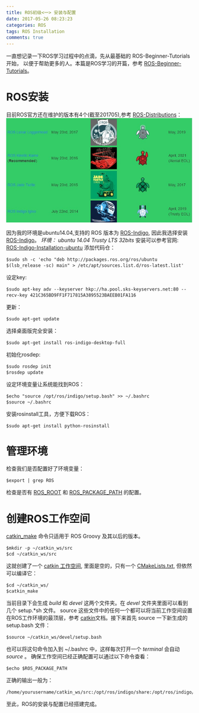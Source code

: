 ```yaml
---
title: ROS初级<一> 安装与配置
date: 2017-05-26 08:23:23
categories: ROS
tags: ROS Installation
comments: true
---
```

一直想记录一下ROS学习过程中的点滴，先从最基础的 ROS-Beginner-Tutorials开始， 以便于帮助更多的人。本篇是ROS学习的开篇，参考 [ROS-Beginner-Tutorials](http://wiki.ros.org/cn/ROS/Tutorials)。
# ROS安装
目前ROS官方还在维护的版本有4个(截至201705),参考 [ROS-Distributions](http://wiki.ros.org/Distributions)：![](ros-primary-tutorial-1/rosv.jpg)
<!--more-->
因为我的环境是ubuntu14.04,支持的 ROS 版本为 [ROS-Indigo](http://wiki.ros.org/indigo), 因此我选择安装 [ROS-Indigo](http://wiki.ros.org/indigo)。
*环境： ubuntu 14.04 Trusty LTS 32bits*
安装可以参考官网: [ROS-Indigo-Installation-ubuntu](http://wiki.ros.org/indigo/Installation/Ubuntu)
添加代码仓：
   ```
 $sudo sh -c 'echo "deb http://packages.ros.org/ros/ubuntu $(lsb_release -sc) main" > /etc/apt/sources.list.d/ros-latest.list'
   ```
设定key:
   ```
 $sudo apt-key adv --keyserver hkp://ha.pool.sks-keyservers.net:80 --recv-key 421C365BD9FF1F717815A3895523BAEEB01FA116
   ```
更新：
   ```
 $sudo apt-get update
   ```
选择桌面版完全安装：
   ```
 $sudo apt-get install ros-indigo-desktop-full
   ```
初始化rosdep:
   ```
 $sudo rosdep init
 $rosdep update
   ```
设定环境变量让系统能找到ROS：
   ```
 $echo "source /opt/ros/indigo/setup.bash" >> ~/.bashrc
 $source ~/.bashrc
   ```
安装rosinstall工具，方便下载ROS：
   ```
 $sudo apt-get install python-rosinstall
   ```
# 管理环境
检查我们是否配置好了环境变量：
   ```
 $export | grep ROS
   ```
检查是否有 [ROS_ROOT](http://wiki.ros.org/ROS/EnvironmentVariables#ROS_ROOT) 和 [ROS_PACKAGE_PATH](http://wiki.ros.org/ROS/EnvironmentVariables#ROS_PACKAGE_PATH) 的配置。
# 创建ROS工作空间
[catkin_make](http://wiki.ros.org/catkin/commands/catkin_make) 命令只适用于 ROS Groovy 及其以后的版本。

   ```
 $mkdir -p ~/catkin_ws/src
 $cd ~/catkin_ws/src
   ```
这就创建了一个 [catkin 工作空间](http://wiki.ros.org/catkin/workspaces), 里面是空的，只有一个 [CMakeLists.txt](http://wiki.ros.org/catkin/CMakeLists.txt), 但依然可以编译它：
   ```
 $cd ~/catkin_ws/
 $catkin_make
   ```
当前目录下会生成 *build* 和 *devel* 这两个文件夹。在 *devel* 文件夹里面可以看到几个 setup.*sh 文件。 source 这些文件中的任何一个都可以将当前工作空间设置在ROS工作环境的最顶层，参考 [catkin](http://wiki.ros.org/catkin)文档。接下来首先 source 一下新生成的 setup.bash 文件：
   ```
 $source ~/catkin_ws/devel/setup.bash
   ```
也可以将这句命令加入到 ~/.bashrc 中，这样每次打开一个 *terminal* 会自动 *source* 。
确保工作空间已经正确配置可以通过以下命令查看：
   ```
 $echo $ROS_PACKAGE_PATH
   ```
正确的输出一般为：
   ```
/home/yourusername/catkin_ws/src:/opt/ros/indigo/share:/opt/ros/indigo/stacks
   ```
至此，ROS的安装与配置已经搭建完成。

 
